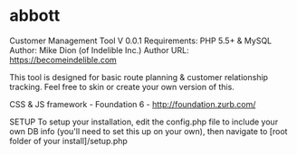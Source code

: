 # abbott
Customer Management Tool
V 0.0.1
Requirements: PHP 5.5+ & MySQL
Author: Mike Dion (of Indelible Inc.)
Author URL: https://becomeindelible.com

This tool is designed for basic route planning & customer relationship tracking. Feel free to skin or create your own version of this.

CSS & JS framework - Foundation 6 - http://foundation.zurb.com/

SETUP
To setup your installation, edit the config.php file to include your own DB info (you'll need to set this up on your own), then navigate to [root folder of your install]/setup.php
